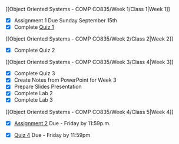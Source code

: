 [[Object Oriented Systems - COMP CO835/Week 1/Class 1|Week 1]]

- [x] Assignment 1 Due Sunday September 15th
- [x] Complete [Quiz 1](https://mycanvas.mohawkcollege.ca/courses/106931/quizzes/438045)

[[Object Oriented Systems - COMP CO835/Week 2/Class 2|Week 2]]

- [x] Complete Quiz 2

[[Object Oriented Systems - COMP CO835/Week 3/Class 4|Week 3]]

- [x] Complete Quiz 3 
- [x] Create Notes from PowerPoint for Week 3
- [x] Prepare Slides Presentation
- [x] Complete Lab 2
- [x] Complete Lab 3

[[Object Oriented Systems - COMP CO835/Week 4/Class 5|Week 4]]

- [x] [Assignment 2](https://mycanvas.mohawkcollege.ca/courses/106931/assignments/970961) Due - Friday by 11:59p.m.
- [x] [Quiz 4](https://mycanvas.mohawkcollege.ca/courses/106931/quizzes/438046) Due - Friday by 11:59pm





